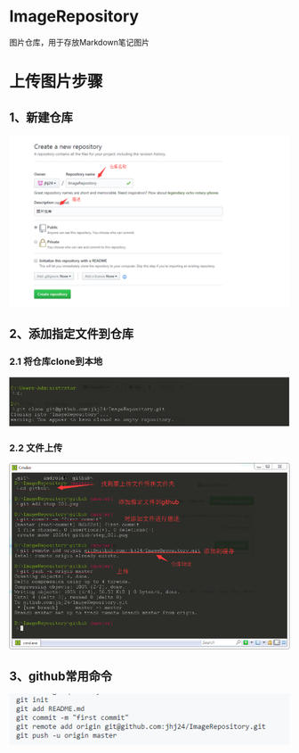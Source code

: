 # ImageRepository
图片仓库，用于存放Markdown笔记图片

# 上传图片步骤

## 1、新建仓库

![新建仓库](https://github.com/jhj24/ImageRepository/raw/master/github/step_001.png)

## 2、添加指定文件到仓库
### 2.1 将仓库clone到本地
![将仓库clone到本地](https://github.com/jhj24/ImageRepository/blob/master/github/step_003.png)
### 2.2 文件上传
![上传](https://github.com/jhj24/ImageRepository/blob/master/github/step_004.png)
## 3、github常用命令
![上传](https://github.com/jhj24/ImageRepository/blob/master/github/step_002.png)

